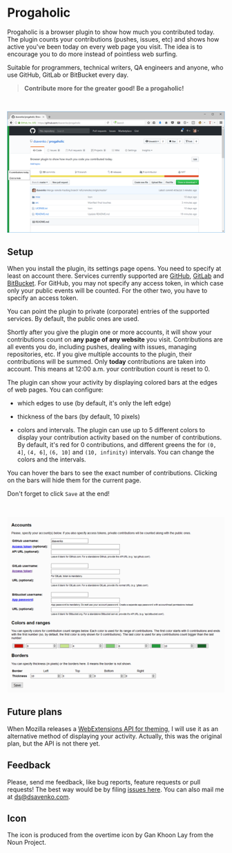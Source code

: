 
# Progaholic

Progaholic is a browser plugin to show how much you contributed today. The plugin counts your contributions (pushes, issues, etc) and shows how active you've been today on every web page you visit. The idea is to encourage you to do more instead of pointless web surfing.

Suitable for programmers, technical writers, QA engineers and anyone, who use GitHub, GitLab or BitBucket every day. 

> **Contribute more for the greater good! Be a progaholic!**

<br>

![Plugin in action](misc/screenshot-1.png)

## Setup

When you install the plugin, its settings page opens. You need to specify at least on account there. Services currently supported are [GitHub](https://github.com), [GitLab](https://gitlab.com) and [BitBucket](https://bitbucket.org). For GitHub, you may not specify any access token, in which case only your public events will be counted. For the other two, you have to specify an access token.

You can point the plugin to private (corporate) entries of the supported services. By default, the public ones are used.

Shortly after you give the plugin one or more accounts, it will show your contributions count on **any page of any website** you visit. Contributions are all events you do, including pushes, dealing with issues, managing repositories, etc. If you give multiple accounts to the plugin, their contributions will be summed. Only **today** contributions are taken into account. This means at 12:00 a.m. your contribution count is reset to 0.

The plugin can show your activity by displaying colored bars at the edges of web pages. You can configure:

* which edges to use (by default, it's only the left edge)

* thickness of the bars (by default, 10 pixels)

* colors and intervals. The plugin can use up to 5 different colors to display your contribution activity based on the number of contributions. By default, it's red for 0 contributions, and different greens the for `(0, 4]`, `(4, 6]`, `(6, 10]` and `(10, infinity)` intervals. You can change the colors and the intervals.

You can hover the bars to see the exact number of contributions. Clicking on the bars will hide them for the current page.

Don't forget to click `Save` at the end!

<br>

![Settings page](misc/screenshot-2.png)

## Future plans

When Mozilla releases a [WebExtensions API for theming](https://blog.mozilla.org/addons/2017/02/24/improving-themes-in-firefox/), I will use it as an alternative method of displaying your activity. Actually, this was the original plan, but the API is not there yet.

## Feedback

Please, send me feedback, like bug reports, feature requests or pull requests! The best way would be by filing [issues here](https://github.com/dsavenko/progaholic/issues). You can also mail me at ds@dsavenko.com.

## Icon

The icon is produced from the overtime icon by Gan Khoon Lay from the Noun Project.
